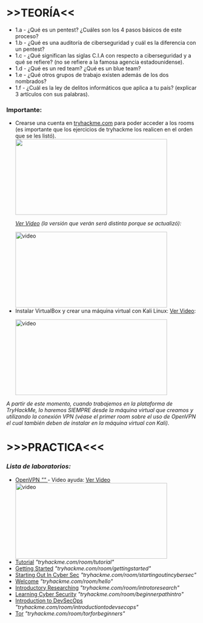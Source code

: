 <body>
    <h1>>>TEORÍA<<</h1>
    <ul>
        <li>1.a - ¿Qué es un pentest? ¿Cuáles son los 4 pasos básicos de este proceso?</li>
        <li>1.b - ¿Qué es una auditoría de ciberseguridad y cuál es la diferencia con un pentest?</li>
        <li>1.c - ¿Qué significan las siglas C.I.A con respecto a ciberseguridad y a qué se refiere? (no se refiere a la famosa agencia estadounidense).</li>
        <li>1.d - ¿Qué es un red team? ¿Qué es un blue team?</li>
        <li>1.e - ¿Qué otros grupos de trabajo existen además de los dos nombrados?</li>
        <li>1.f - ¿Cuál es la ley de delitos informáticos que aplica a tu país? (explicar 3 artículos con sus palabras).</li>
    </ul>
    <p>
    <p>
      <h3>Importante:</h3>
<ul>
    <li>Crearse una cuenta en <a href="https://tryhackme.com" target="_blank">tryhackme.com</a> para poder acceder a los rooms (es importante que los ejercicios de tryhackme los realicen en el orden que se les listó).</li>
     <img src="https://derechodelared.com/wp-content/uploads/2024/10/99400-image-2.png?w=1024&h=533" style="width: 400px; height: 200;"> <p> </p>
        <a href="https://www.youtube.com/watch?v=uE2QIOvepOQ" target="_blank"> <em> Ver Video</a> (la versión que verán será distinta porque se actualizó):</em> <p> </p>
        <a href="https://www.youtube.com/watch?v=uE2QIOvepOQ" target="_blank">
            <img src="https://img.youtube.com/vi/uE2QIOvepOQ/0.jpg" alt="video" style="width: 400px; height: 200;">
        </a>
    </li>
    <li>
        Instalar VirtualBox y crear una máquina virtual con Kali Linux: 
        <a href="https://www.youtube.com/watch?v=cZYnq0MMSgw" target="_blank">Ver Video</a>: <p></p>
        <a href="https://www.youtube.com/watch?v=cZYnq0MMSgw" target="_blank">
            <img src="https://img.youtube.com/vi/cZYnq0MMSgw/0.jpg" alt="video" style="width: 400px; height: 200;">
        </a>
    </li>
</ul>
<p>
    <em>A partir de este momento, cuando trabajemos en la plataforma de TryHackMe, lo haremos SIEMPRE desde la máquina virtual que creamos y utilizando la conexión VPN (véase el primer room sobre el uso de OpenVPN el cual también deben de instalar en la máquina virtual con Kali).</em>
</p>
    <h1>>>>PRACTICA<<<</h1>
      <h3><em>Lista de laboratorios:</em></h3>
    <ul>
        <li><a href="https://tryhackme.com/room/openvpn" target="_blank">OpenVPN <em>""</em> </a> - Video ayuda: <a href="https://www.youtube.com/watch?v=DD-htO-XvP8" target="_blank">Ver Video</a></li>
      <a href="https://www.youtube.com/watch?v=DD-htO-XvP8" target="_blank">
       <img src="https://img.youtube.com/vi/DD-htO-XvP8/0.jpg" alt="video" style="width: 400px; height: 200;">      
        <li><a href="https://tryhackme.com/room/tutorial" target="_blank">Tutorial</a> <em>"tryhackme.com/room/tutorial"</em> </li>
        <li><a href="https://tryhackme.com/room/gettingstarted" target="_blank">Getting Started</a> <em>"tryhackme.com/room/gettingstarted"</em> </li>
        <li><a href="https://tryhackme.com/room/startingoutincybersec" target="_blank">Starting Out In Cyber Sec</a> <em>"tryhackme.com/room/startingoutincybersec"</em> </li>
        <li><a href="https://tryhackme.com/room/hello" target="_blank">Welcome</a> <em>"tryhackme.com/room/hello"</em> </li>
        <li><a href="https://tryhackme.com/room/introtoresearch" target="_blank">Introductory Researching</a> <em>"tryhackme.com/room/introtoresearch"</em> </li>
        <li><a href="https://tryhackme.com/room/beginnerpathintro" target="_blank">Learning Cyber Security</a> <em>"tryhackme.com/room/beginnerpathintro"</em> </li>
        <li><a href="https://tryhackme.com/room/introductiontodevsecops" target="_blank">Introduction to DevSecOps</a> <em>"tryhackme.com/room/introductiontodevsecops"</em> </li>
        <li><a href="https://tryhackme.com/room/torforbeginners" target="_blank">Tor</a> <em>"tryhackme.com/room/torforbeginners"</em> </li>
    </ul>
</body>

